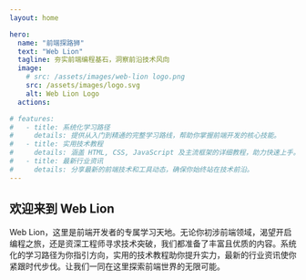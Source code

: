 ```yaml
---
layout: home

hero:
  name: "前端探路狮"
  text: "Web Lion"
  tagline: 夯实前端编程基石，洞察前沿技术风向
  image:
    # src: /assets/images/web-lion logo.png
    src: /assets/images/logo.svg
    alt: Web Lion Logo
  actions:

# features:
#   - title: 系统化学习路径
#     details: 提供从入门到精通的完整学习路线，帮助你掌握前端开发的核心技能。
#   - title: 实用技术教程
#     details: 涵盖 HTML, CSS, JavaScript 及主流框架的详细教程，助力快速上手。
#   - title: 最新行业资讯
#     details: 分享最新的前端技术和工具动态，确保你始终站在技术前沿。
---
```


## 欢迎来到 Web Lion

Web Lion，这里是前端开发者的专属学习天地。无论你初涉前端领域，渴望开启编程之旅，还是资深工程师寻求技术突破，我们都准备了丰富且优质的内容。系统化的学习路径为你指引方向，实用的技术教程助你提升实力，最新的行业资讯使你紧跟时代步伐。让我们一同在这里探索前端世界的无限可能。
